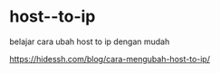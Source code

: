# host--to-ip


belajar cara ubah host to ip dengan mudah

https://hidessh.com/blog/cara-mengubah-host-to-ip/
